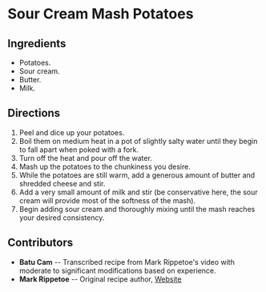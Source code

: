 # Sour Cream Mash Potatoes

## Ingredients

- Potatoes.
- Sour cream.
- Butter.
- Milk.

## Directions

1. Peel and dice up your potatoes.
2. Boil them on medium heat in a pot of slightly salty water until they begin to
   fall apart when poked with a fork.
3. Turn off the heat and pour off the water.
4. Mash up the potatoes to the chunkiness you desire.
5. While the potatoes are still warm, add a generous amount of butter and
   shredded cheese and stir.
6. Add a very small amount of milk and stir (be conservative here, the sour
   cream will provide most of the softness of the mash).
7. Begin adding sour cream and thoroughly mixing until the mash reaches your
   desired consistency.

## Contributors

- **Batu Cam** -- Transcribed recipe from Mark Rippetoe's video with moderate to
  significant modifications based on experience.
- **Mark Rippetoe** -- Original recipe author,
  [Website](https://startingstrength.com)
